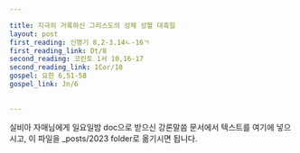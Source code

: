 ```yaml
---

title: 지극히 거룩하신 그리스도의 성체 성혈 대축일
layout: post 
first_reading: 신명기 8,2-3.14ㄴ-16ㄱ
first_reading_link: Dt/8
second_reading: 코린토 1서 10,16-17
second_reading_link: 1Cor/10
gospel: 요한 6,51-58
gospel_link: Jn/6
 

---
```



실비아 자매님에게 일요일밤 doc으로 받으신
강론말씀 문서에서
텍스트를 여기에 넣으시고,
이 파일을 _posts/2023 folder로 옮기시면 됩니다.
